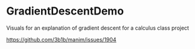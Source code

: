 # GradientDescentDemo
Visuals for an explanation of gradient descent for a calculus class project


https://github.com/3b1b/manim/issues/1904